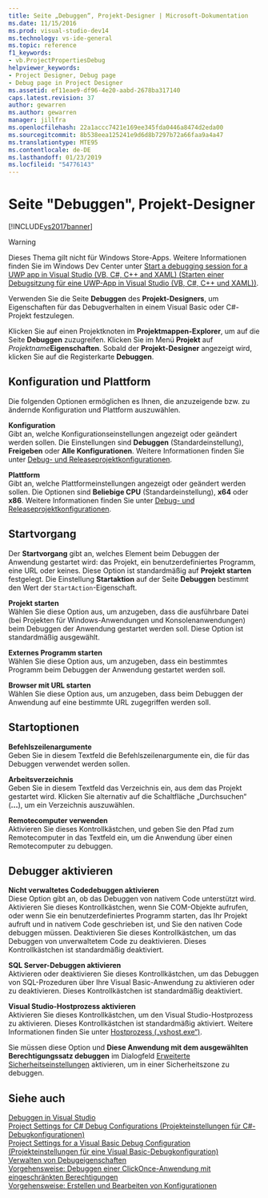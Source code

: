 ```yaml
---
title: Seite „Debuggen“, Projekt-Designer | Microsoft-Dokumentation
ms.date: 11/15/2016
ms.prod: visual-studio-dev14
ms.technology: vs-ide-general
ms.topic: reference
f1_keywords:
- vb.ProjectPropertiesDebug
helpviewer_keywords:
- Project Designer, Debug page
- Debug page in Project Designer
ms.assetid: ef11eae9-df96-4e20-aabd-2678ba317140
caps.latest.revision: 37
author: gewarren
ms.author: gewarren
manager: jillfra
ms.openlocfilehash: 22a1accc7421e169ee345fda0446a8474d2eda00
ms.sourcegitcommit: 8b538eea125241e9d6d8b7297b72a66faa9a4a47
ms.translationtype: MTE95
ms.contentlocale: de-DE
ms.lasthandoff: 01/23/2019
ms.locfileid: "54776143"
---
```

# <a name="debug-page-project-designer"></a>Seite "Debuggen", Projekt-Designer
[!INCLUDE[vs2017banner](../../includes/vs2017banner.md)]

  
> [!WARNING]
>  Dieses Thema gilt nicht für Windows Store-Apps. Weitere Informationen finden Sie im Windows Dev Center unter [Start a debugging session for a UWP app in Visual Studio (VB, C#, C++ and XAML) (Starten einer Debugsitzung für eine UWP-App in Visual Studio (VB, C#, C++ und XAML))](../../debugger/start-a-debugging-session-for-a-store-app-in-visual-studio-vb-csharp-cpp-and-xaml.md).  
  
 Verwenden Sie die Seite **Debuggen** des **Projekt-Designers**, um Eigenschaften für das Debugverhalten in einem Visual Basic oder C#-Projekt festzulegen.  
  
 Klicken Sie auf einen Projektknoten im **Projektmappen-Explorer**, um auf die Seite **Debuggen** zuzugreifen. Klicken Sie im Menü **Projekt** auf _Projektname_**Eigenschaften**. Sobald der **Projekt-Designer** angezeigt wird, klicken Sie auf die Registerkarte **Debuggen**.  
  
## <a name="configuration-and-platform"></a>Konfiguration und Plattform  
 Die folgenden Optionen ermöglichen es Ihnen, die anzuzeigende bzw. zu ändernde Konfiguration und Plattform auszuwählen.  
  
 **Konfiguration**  
 Gibt an, welche Konfigurationseinstellungen angezeigt oder geändert werden sollen. Die Einstellungen sind **Debuggen** (Standardeinstellung), **Freigeben** oder **Alle Konfigurationen**. Weitere Informationen finden Sie unter [Debug- und Releaseprojektkonfigurationen](http://msdn.microsoft.com/0440b300-0614-4511-901a-105b771b236e).  
  
 **Plattform**  
 Gibt an, welche Plattformeinstellungen angezeigt oder geändert werden sollen. Die Optionen sind **Beliebige CPU** (Standardeinstellung), **x64** oder **x86**. Weitere Informationen finden Sie unter [Debug- und Releaseprojektkonfigurationen](http://msdn.microsoft.com/0440b300-0614-4511-901a-105b771b236e).  
  
## <a name="start-action"></a>Startvorgang  
 Der **Startvorgang** gibt an, welches Element beim Debuggen der Anwendung gestartet wird: das Projekt, ein benutzerdefiniertes Programm, eine URL oder keines. Diese Option ist standardmäßig auf **Projekt starten** festgelegt. Die Einstellung **Startaktion** auf der Seite **Debuggen** bestimmt den Wert der `StartAction`-Eigenschaft.  
  
 **Projekt starten**  
 Wählen Sie diese Option aus, um anzugeben, dass die ausführbare Datei (bei Projekten für Windows-Anwendungen und Konsolenanwendungen) beim Debuggen der Anwendung gestartet werden soll. Diese Option ist standardmäßig ausgewählt.  
  
 **Externes Programm starten**  
 Wählen Sie diese Option aus, um anzugeben, dass ein bestimmtes Programm beim Debuggen der Anwendung gestartet werden soll.  
  
 **Browser mit URL starten**  
 Wählen Sie diese Option aus, um anzugeben, dass beim Debuggen der Anwendung auf eine bestimmte URL zugegriffen werden soll.  
  
## <a name="start-options"></a>Startoptionen  
 **Befehlszeilenargumente**  
 Geben Sie in diesem Textfeld die Befehlszeilenargumente ein, die für das Debuggen verwendet werden sollen.  
  
 **Arbeitsverzeichnis**  
 Geben Sie in diesem Textfeld das Verzeichnis ein, aus dem das Projekt gestartet wird. Klicken Sie alternativ auf die Schaltfläche „Durchsuchen“ (**...**), um ein Verzeichnis auszuwählen.  
  
 **Remotecomputer verwenden**  
 Aktivieren Sie dieses Kontrollkästchen, und geben Sie den Pfad zum Remotecomputer in das Textfeld ein, um die Anwendung über einen Remotecomputer zu debuggen.  
  
## <a name="enable-debuggers"></a>Debugger aktivieren  
 **Nicht verwaltetes Codedebuggen aktivieren**  
 Diese Option gibt an, ob das Debuggen von nativem Code unterstützt wird. Aktivieren Sie dieses Kontrollkästchen, wenn Sie COM-Objekte aufrufen, oder wenn Sie ein benutzerdefiniertes Programm starten, das Ihr Projekt aufruft und in nativem Code geschrieben ist, und Sie den nativen Code debuggen müssen. Deaktivieren Sie dieses Kontrollkästchen, um das Debuggen von unverwaltetem Code zu deaktivieren. Dieses Kontrollkästchen ist standardmäßig deaktiviert.  
  
 **SQL Server-Debuggen aktivieren**  
 Aktivieren oder deaktivieren Sie dieses Kontrollkästchen, um das Debuggen von SQL-Prozeduren über Ihre Visual Basic-Anwendung zu aktivieren oder zu deaktivieren. Dieses Kontrollkästchen ist standardmäßig deaktiviert.  
  
 **Visual Studio-Hostprozess aktivieren**  
 Aktivieren Sie dieses Kontrollkästchen, um den Visual Studio-Hostprozess zu aktivieren. Dieses Kontrollkästchen ist standardmäßig aktiviert. Weitere Informationen finden Sie unter [Hostprozess („vshost.exe“)](../../ide/hosting-process-vshost-exe.md).  
  
 Sie müssen diese Option und **Diese Anwendung mit dem ausgewählten Berechtigungssatz debuggen** im Dialogfeld [Erweiterte Sicherheitseinstellungen](../../ide/reference/advanced-security-settings-dialog-box.md) aktivieren, um in einer Sicherheitszone zu debuggen.  
  
## <a name="see-also"></a>Siehe auch  
 [Debuggen in Visual Studio](../../debugger/debugging-in-visual-studio.md)   
 [Project Settings for  C# Debug Configurations (Projekteinstellungen für C#-Debugkonfigurationen)](../../debugger/project-settings-for-csharp-debug-configurations.md)   
 [Project Settings for a Visual Basic Debug Configuration (Projekteinstellungen für eine Visual Basic-Debugkonfiguration)](../../debugger/project-settings-for-a-visual-basic-debug-configuration.md)   
 [Verwalten von Debugeigenschaften](http://msdn.microsoft.com/92474d16-e7fe-4fac-9287-6bd6b3a7eb68)   
 [Vorgehensweise: Debuggen einer ClickOnce-Anwendung mit eingeschränkten Berechtigungen](../../deployment/how-to-debug-a-clickonce-application-with-restricted-permissions.md)   
 [Vorgehensweise: Erstellen und Bearbeiten von Konfigurationen](../../ide/how-to-create-and-edit-configurations.md)
